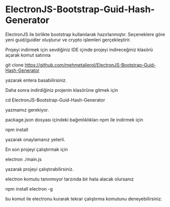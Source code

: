 # ElectronJS-Bootstrap-Guid-Hash-Generator
ElectronJS ile birlikte bootstrap kullanılarak hazırlanmıştır. Seçeneklere göre yeni guid/guidler oluşturur ve crypto işlemleri gerçekleştirir.

Projeyi indirmek için sevdiğiniz IDE içinde projeyi indireceğiniz klasörü açarak komut satırına

git clone https://github.com/mehmetalierol/ElectronJS-Bootstrap-Guid-Hash-Generator

yazarak entera basabilirsiniz.

Daha sonra indirdiğiniz projenin klasörüne gitmek için

cd ElectronJS-Bootstrap-Guid-Hash-Generator

yazmamız gerekiyor.

package.json dosyası içindeki bağımlıklıkları npm ile indirmek için 

npm install 

yazarak onaylamanız yeterli.

En son projeyi çalıştırmak için

electron ./main.js 

yazarak projeyi çalıştırabilirsiniz.

electron komutu tanınmıyor tarzında bir hata alacak olursanız 

npm install electron -g

bu komut ile electronu kurarak tekrar çalıştırma komutunu deneyebilirsiniz.
